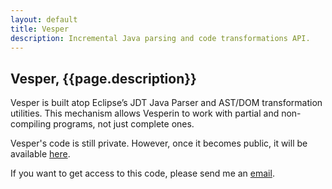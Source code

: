 ```yaml
---
layout: default
title: Vesper
description: Incremental Java parsing and code transformations API.
---
```


## Vesper, {{page.description}}


Vesper is built atop Eclipse’s JDT Java Parser and AST/DOM transformation 
utilities. This mechanism allows Vesperin to work with partial and 
non-compiling programs, not just complete ones. 

Vesper's code is still private. However, once it becomes public, it will be 
available <a href="http://bit.ly/1K9CeoY" target="_blank">here</a>.

If you want to get access to this code, please send me an [email](mailto:hsanchez@cs.ucsc.edu).
